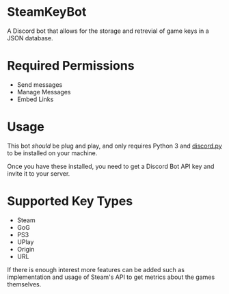 # SteamKeyBot
A Discord bot that allows for the storage and retrevial of game keys in a JSON database.

# Required Permissions

* Send messages
* Manage Messages
* Embed Links

# Usage
This bot *should* be plug and play, and only requires Python 3 and [discord.py](https://discordpy.readthedocs.io/en/latest/) to be installed on your machine.

Once you have these installed, you need to get a Discord Bot API key and invite it to your server.

# Supported Key Types
* Steam
* GoG
* PS3
* UPlay
* Origin
* URL

If there is enough interest more features can be added such as implementation and usage of Steam's API to get metrics about the games themselves.
